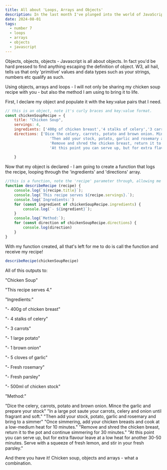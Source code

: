 ```yaml
---
title: All about 'Loops, Arrays and Objects'
description: In the last month I've plunged into the world of JavaScript - here's a snapshot of what I've learnt.
date: 2024-08-01
tags:
  - number 7
  - loops
  - arrays
  - objects
  - javascript
---
```


Objects, objects, objects - Javascript is all about objects. In fact you'd be hard pressed to find anything escaping the definition of object. W3, all hail, tells us that only 'primitive' values and data types such as your strings, numbers etc qualify as such. 

Using objects, arrays and loops - I will not only be sharing my chicken soup recipe with you - but also the method I am using to bring it to life.

First, I declare my object and populate it with the key:value pairs that I need.

```js
// this is an object, note it's curly braces and key:value format.
const chickenSoupRecipe = {
    title: "Chicken Soup",
    servings: 4,
    ingredients: ['400g of chicken breast','4 stalks of celery','3 carrots','1 large potato','1 brown onion','5 cloves of garlic','Fresh rosemary','Fresh parsley', '500ml of chicken stock'],
    directions: ['Dice the celery, carrots, potato and brown onion. Mince the garlic and prepare your stock', 'In a large pot saute your carrots, celery and onion until fragrant and soft.',
                    'Then add your stock, potato, garlic and rosemary and bring to a simmer','Once simmering, add your chicken breasts and cook at a low-medium heat for 10 minutes.',
                    'Remove and shred the chicken breast, return it to the pot and continue simmering for 30 minutes.',
                    'At this point you can serve up, but for extra flavour leave at a low heat for another 30-50 minutes. Serve with a squeeze of fresh lemon, and stir in your fresh parsley.']
    
    }
```

Now that my object is declared - I am going to create a function that logs the recipe, looping through the 'ingredients' and 'directions' array. 

```js
//this is a function, note the 'recipe' parameter through, allowing me to pass through any future recipe.
function describeRecipe (recipe) {
    console.log(`${recipe.title}`);
    console.log(`This recipe serves ${recipe.servings}.`);
    console.log(`Ingredients:`)
    for (const ingredient of chickenSoupRecipe.ingredients) {
        console.log(`- ${ingredient}`);
    }
    console.log(`Method:`);
    for (const direction of chickenSoupRecipe.directions) {
        console.log(direction)
    }
}
```

With my function created, all that's left for me to do is call the function and receive my recipe!

```js
describeRecipe(chickenSoupRecipe)
```

All of this outputs to:

"Chicken Soup"

"This recipe serves 4."

"Ingredients:"

"- 400g of chicken breast"

"- 4 stalks of celery"

"- 3 carrots"

"- 1 large potato"

"- 1 brown onion"

"- 5 cloves of garlic"

"- Fresh rosemary"

"- Fresh parsley"

"- 500ml of chicken stock"

"Method:"

"Dice the celery, carrots, potato and brown onion. Mince the garlic and prepare your stock"
"In a large pot saute your carrots, celery and onion until fragrant and soft."
"Then add your stock, potato, garlic and rosemary and bring to a simmer"
"Once simmering, add your chicken breasts and cook at a low-medium heat for 10 minutes."
"Remove and shred the chicken breast, return it to the pot and continue simmering for 30 minutes."
"At this point you can serve up, but for extra flavour leave at a low heat for another 30-50 minutes. Serve with a squeeze of fresh lemon, and stir in your fresh parsley."


And there you have it! Chicken soup, objects and arrays - what a combination. 



